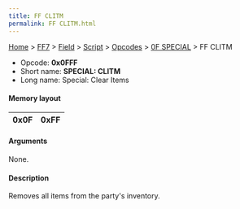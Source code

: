 ```yaml
---
title: FF CLITM
permalink: FF CLITM.html
---
```


[Home](../../../../../Main%20Page.md) > [FF7](../../../../../FF7.md) > [Field](../../../../Field.md) > [Script](../../../Script.md) > [Opcodes](../../Opcodes.md) > [0F SPECIAL](../0F%20SPECIAL.md) > FF CLITM

-   Opcode: **0x0FFF**
-   Short name: **SPECIAL: CLITM**
-   Long name: Special: Clear Items

#### Memory layout

| 0x0F | 0xFF |
|------|------|

#### Arguments

None.

#### Description

Removes all items from the party's inventory.
